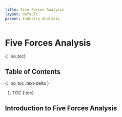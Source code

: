 ```yaml
---
title: Five Forces Analysis
layout: default
parent: Industry Analysis
---
```


# Five Forces Analysis
{: .no_toc}

## Table of Contents
{: .no_toc .text-delta }

1. TOC
{:toc}

## Introduction to Five Forces Analysis